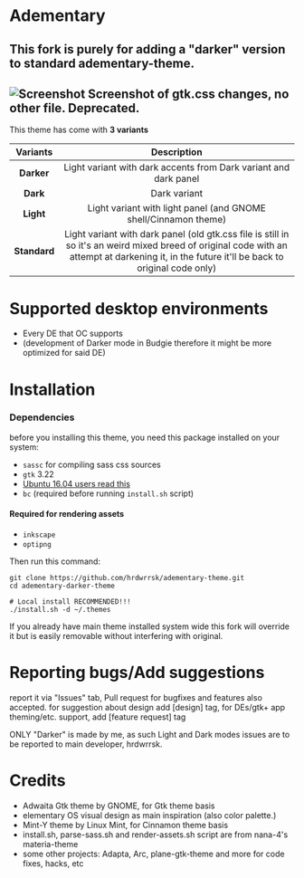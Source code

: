 Adementary
======
This fork is purely for adding a "darker" version to standard adementary-theme.
-------------------
![Screenshot](https://github.com/SaucySauce/adementary-darker-theme/blob/master/example.png?raw=true)
Screenshot of gtk.css changes, no other file. Deprecated.
-------------------
This theme has come with **3 variants**

**Variants** | **Description**
:-: | :-:
**Darker** | Light variant with dark accents from Dark variant and dark panel
**Dark** | Dark variant
**Light** | Light variant with light panel (and GNOME shell/Cinnamon theme)
**Standard** | Light variant with dark panel (old gtk.css file is still in so it's an weird mixed breed of original code with an attempt at darkening it, in the future it'll be back to original code only)

# Supported desktop environments
- Every DE that OC supports
- (development of Darker mode in Budgie therefore it might be more optimized for said DE)

# Installation
### Dependencies
before you installing this theme, you need this package installed on your system:
- `sassc` for compiling sass css sources
- `gtk` 3.22
- [Ubuntu 16.04 users read this](https://github.com/hrdwrrsk/tetra-gtk-theme/wiki/Ubuntu-16.04-users-read-this)
- `bc` (required before running `install.sh` script)

#### Required for rendering assets
- `inkscape`
- `optipng`

Then run this command:

```
git clone https://github.com/hrdwrrsk/adementary-theme.git
cd adementary-darker-theme

# Local install RECOMMENDED!!!
./install.sh -d ~/.themes
```

If you already have main theme installed system wide this fork will override it but is easily removable without interfering with original.

# Reporting bugs/Add suggestions
report it via "Issues" tab, Pull request for bugfixes and features also accepted.
for suggestion about design add [design] tag, for DEs/gtk+ app theming/etc. support, add [feature request] tag

ONLY "Darker" is made by me, as such Light and Dark modes issues are to be reported to main developer, hrdwrrsk.

# Credits
- Adwaita Gtk theme by GNOME, for Gtk theme basis
- elementary OS visual design as main inspiration (also color palette.)
- Mint-Y theme by Linux Mint, for Cinnamon theme basis
- install.sh, parse-sass.sh and render-assets.sh script are from nana-4's materia-theme
- some other projects: Adapta, Arc, plane-gtk-theme and more for code fixes, hacks, etc
